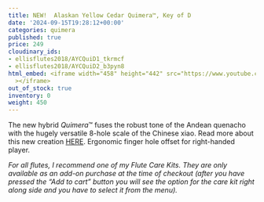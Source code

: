 ```yaml
---
title: NEW!  Alaskan Yellow Cedar Quimera™, Key of D
date: '2024-09-15T19:28:12+00:00'
categories: quimera
published: true
price: 249
cloudinary_ids:
- ellisflutes2018/AYCQuiD1_tkrmcf
- ellisflutes2018/AYCQuiD2_b3pyn8
html_embed: <iframe width="458" height="442" src="https://www.youtube.com/embed/99C4dllkXO8"
  ></iframe>
out_of_stock: true
inventory: 0
weight: 450
---
```


The new hybrid  *Quimera*™ fuses the robust tone of the Andean quenacho with the hugely versatile 8-hole scale of the Chinese xiao.  Read more about this new creation [HERE](https://www.ellisflutes.com/world-flutes/quimera).   Ergonomic finger hole offset for right-handed player.

*For all flutes, I recommend one of my Flute Care Kits. They are only available as an add-on purchase at the time of checkout (after you have pressed the “Add to cart” button you will see the option for the care kit right along side and you have to select it from the menu).*